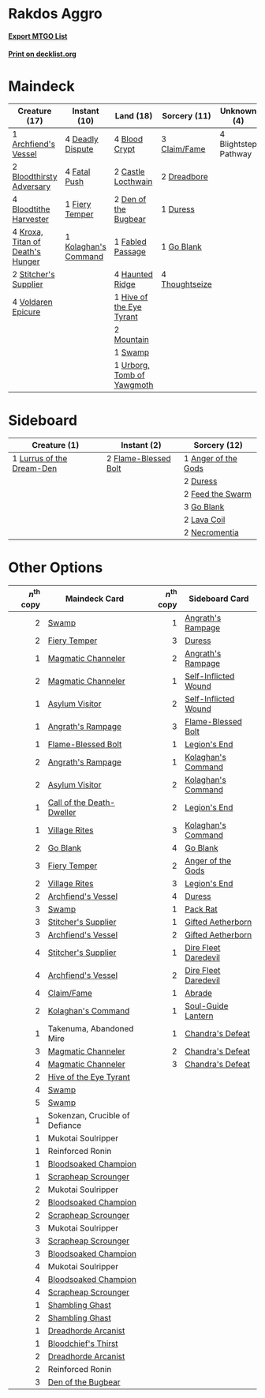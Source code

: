 # Rakdos Aggro

#### [Export MTGO List](../collection/Rakdos%20Aggro/Rakdos%20Aggro.txt)
#### [Print on decklist.org](http://decklist.org/?deckmain=1%09Archfiend's%20Vessel%0A4%09Blightstep%20Pathway%0A4%09Blood%20Crypt%0A2%09Bloodthirsty%20Adversary%0A4%09Bloodtithe%20Harvester%0A2%09Castle%20Locthwain%0A3%09Claim/Fame%0A4%09Deadly%20Dispute%0A2%09Den%20of%20the%20Bugbear%0A2%09Dreadbore%0A1%09Duress%0A1%09Fabled%20Passage%0A4%09Fatal%20Push%0A1%09Fiery%20Temper%0A1%09Go%20Blank%0A4%09Haunted%20Ridge%0A1%09Hive%20of%20the%20Eye%20Tyrant%0A1%09Kolaghan's%20Command%0A4%09Kroxa,%20Titan%20of%20Death's%20Hunger%0A2%09Mountain%0A2%09Stitcher's%20Supplier%0A1%09Swamp%0A4%09Thoughtseize%0A1%09Urborg,%20Tomb%20of%20Yawgmoth%0A4%09Voldaren%20Epicure&deckside=1%09Anger%20of%20the%20Gods%0A2%09Duress%0A2%09Feed%20the%20Swarm%0A2%09Flame-Blessed%20Bolt%0A3%09Go%20Blank%0A2%09Lava%20Coil%0A1%09Lurrus%20of%20the%20Dream-Den%0A2%09Necromentia)
# Maindeck

|                                               Creature (17)                                               |                                         Instant (10)                                          |                                              Land (18)                                              |                                      Sorcery (11)                                       |    Unknown (4)     |
|-----------------------------------------------------------------------------------------------------------|-----------------------------------------------------------------------------------------------|-----------------------------------------------------------------------------------------------------|-----------------------------------------------------------------------------------------|--------------------|
|1 [Archfiend's Vessel](http://gatherer.wizards.com/Pages/Card/Details.aspx?multiverseid=485411)            |4 [Deadly Dispute](http://gatherer.wizards.com/Pages/Card/Details.aspx?multiverseid=527381)    |4 [Blood Crypt](http://gatherer.wizards.com/Pages/Card/Details.aspx?multiverseid=97102)              |3 [Claim/Fame](http://gatherer.wizards.com/Pages/Card/Details.aspx?multiverseid=430839)  |4 Blightstep Pathway|
|2 [Bloodthirsty Adversary](http://gatherer.wizards.com/Pages/Card/Details.aspx?multiverseid=534905)        |4 [Fatal Push](http://gatherer.wizards.com/Pages/Card/Details.aspx?multiverseid=423724)        |2 [Castle Locthwain](http://gatherer.wizards.com/Pages/Card/Details.aspx?multiverseid=473203)        |2 [Dreadbore](http://gatherer.wizards.com/Pages/Card/Details.aspx?multiverseid=430622)   |                    |
|4 [Bloodtithe Harvester](http://gatherer.wizards.com/Pages/Card/Details.aspx?multiverseid=541102)          |1 [Fiery Temper](http://gatherer.wizards.com/Pages/Card/Details.aspx?multiverseid=409908)      |2 [Den of the Bugbear](http://gatherer.wizards.com/Pages/Card/Details.aspx?multiverseid=527541)      |1 [Duress](http://gatherer.wizards.com/Pages/Card/Details.aspx?multiverseid=14557)       |                    |
|4 [Kroxa, Titan of Death's Hunger](http://gatherer.wizards.com/Pages/Card/Details.aspx?multiverseid=476472)|1 [Kolaghan's Command](http://gatherer.wizards.com/Pages/Card/Details.aspx?multiverseid=394613)|1 [Fabled Passage](http://gatherer.wizards.com/Pages/Card/Details.aspx?multiverseid=473206)          |1 [Go Blank](http://gatherer.wizards.com/Pages/Card/Details.aspx?multiverseid=513549)    |                    |
|2 [Stitcher's Supplier](http://gatherer.wizards.com/Pages/Card/Details.aspx?multiverseid=447257)           |                                                                                               |4 [Haunted Ridge](http://gatherer.wizards.com/Pages/Card/Details.aspx?multiverseid=535061)           |4 [Thoughtseize](http://gatherer.wizards.com/Pages/Card/Details.aspx?multiverseid=438676)|                    |
|4 [Voldaren Epicure](http://gatherer.wizards.com/Pages/Card/Details.aspx?multiverseid=541041)              |                                                                                               |1 [Hive of the Eye Tyrant](http://gatherer.wizards.com/Pages/Card/Details.aspx?multiverseid=527545)  |                                                                                         |                    |
|                                                                                                           |                                                                                               |2 [Mountain](http://gatherer.wizards.com/Pages/Card/Details.aspx?multiverseid=439859)                |                                                                                         |                    |
|                                                                                                           |                                                                                               |1 [Swamp](http://gatherer.wizards.com/Pages/Card/Details.aspx?multiverseid=439858)                   |                                                                                         |                    |
|                                                                                                           |                                                                                               |1 [Urborg, Tomb of Yawgmoth](http://gatherer.wizards.com/Pages/Card/Details.aspx?multiverseid=383425)|                                                                                         |                    |


# Sideboard

|                                            Creature (1)                                            |                                          Instant (2)                                          |                                         Sorcery (12)                                         |
|----------------------------------------------------------------------------------------------------|-----------------------------------------------------------------------------------------------|----------------------------------------------------------------------------------------------|
|1 [Lurrus of the Dream-Den](http://gatherer.wizards.com/Pages/Card/Details.aspx?multiverseid=479746)|2 [Flame-Blessed Bolt](http://gatherer.wizards.com/Pages/Card/Details.aspx?multiverseid=541014)|1 [Anger of the Gods](http://gatherer.wizards.com/Pages/Card/Details.aspx?multiverseid=438682)|
|                                                                                                    |                                                                                               |2 [Duress](http://gatherer.wizards.com/Pages/Card/Details.aspx?multiverseid=14557)            |
|                                                                                                    |                                                                                               |2 [Feed the Swarm](http://gatherer.wizards.com/Pages/Card/Details.aspx?multiverseid=491737)   |
|                                                                                                    |                                                                                               |3 [Go Blank](http://gatherer.wizards.com/Pages/Card/Details.aspx?multiverseid=513549)         |
|                                                                                                    |                                                                                               |2 [Lava Coil](http://gatherer.wizards.com/Pages/Card/Details.aspx?multiverseid=452858)        |
|                                                                                                    |                                                                                               |2 [Necromentia](http://gatherer.wizards.com/Pages/Card/Details.aspx?multiverseid=485439)      |


# Other Options

|*n*<sup>th</sup> copy|                                           Maindeck Card                                            |*n*<sup>th</sup> copy|                                        Sideboard Card                                         |
|--------------------:|----------------------------------------------------------------------------------------------------|--------------------:|-----------------------------------------------------------------------------------------------|
|                    2|[Swamp](http://gatherer.wizards.com/Pages/Card/Details.aspx?multiverseid=439858)                    |                    1|[Angrath's Rampage](http://gatherer.wizards.com/Pages/Card/Details.aspx?multiverseid=461112)   |
|                    2|[Fiery Temper](http://gatherer.wizards.com/Pages/Card/Details.aspx?multiverseid=409908)             |                    3|[Duress](http://gatherer.wizards.com/Pages/Card/Details.aspx?multiverseid=14557)               |
|                    1|[Magmatic Channeler](http://gatherer.wizards.com/Pages/Card/Details.aspx?multiverseid=491789)       |                    2|[Angrath's Rampage](http://gatherer.wizards.com/Pages/Card/Details.aspx?multiverseid=461112)   |
|                    2|[Magmatic Channeler](http://gatherer.wizards.com/Pages/Card/Details.aspx?multiverseid=491789)       |                    1|[Self-Inflicted Wound](http://gatherer.wizards.com/Pages/Card/Details.aspx?multiverseid=394686)|
|                    1|[Asylum Visitor](http://gatherer.wizards.com/Pages/Card/Details.aspx?multiverseid=409846)           |                    2|[Self-Inflicted Wound](http://gatherer.wizards.com/Pages/Card/Details.aspx?multiverseid=394686)|
|                    1|[Angrath's Rampage](http://gatherer.wizards.com/Pages/Card/Details.aspx?multiverseid=461112)        |                    3|[Flame-Blessed Bolt](http://gatherer.wizards.com/Pages/Card/Details.aspx?multiverseid=541014)  |
|                    1|[Flame-Blessed Bolt](http://gatherer.wizards.com/Pages/Card/Details.aspx?multiverseid=541014)       |                    1|[Legion's End](http://gatherer.wizards.com/Pages/Card/Details.aspx?multiverseid=466860)        |
|                    2|[Angrath's Rampage](http://gatherer.wizards.com/Pages/Card/Details.aspx?multiverseid=461112)        |                    1|[Kolaghan's Command](http://gatherer.wizards.com/Pages/Card/Details.aspx?multiverseid=394613)  |
|                    2|[Asylum Visitor](http://gatherer.wizards.com/Pages/Card/Details.aspx?multiverseid=409846)           |                    2|[Kolaghan's Command](http://gatherer.wizards.com/Pages/Card/Details.aspx?multiverseid=394613)  |
|                    1|[Call of the Death-Dweller](http://gatherer.wizards.com/Pages/Card/Details.aspx?multiverseid=479598)|                    2|[Legion's End](http://gatherer.wizards.com/Pages/Card/Details.aspx?multiverseid=466860)        |
|                    1|[Village Rites](http://gatherer.wizards.com/Pages/Card/Details.aspx?multiverseid=485449)            |                    3|[Kolaghan's Command](http://gatherer.wizards.com/Pages/Card/Details.aspx?multiverseid=394613)  |
|                    2|[Go Blank](http://gatherer.wizards.com/Pages/Card/Details.aspx?multiverseid=513549)                 |                    4|[Go Blank](http://gatherer.wizards.com/Pages/Card/Details.aspx?multiverseid=513549)            |
|                    3|[Fiery Temper](http://gatherer.wizards.com/Pages/Card/Details.aspx?multiverseid=409908)             |                    2|[Anger of the Gods](http://gatherer.wizards.com/Pages/Card/Details.aspx?multiverseid=438682)   |
|                    2|[Village Rites](http://gatherer.wizards.com/Pages/Card/Details.aspx?multiverseid=485449)            |                    3|[Legion's End](http://gatherer.wizards.com/Pages/Card/Details.aspx?multiverseid=466860)        |
|                    2|[Archfiend's Vessel](http://gatherer.wizards.com/Pages/Card/Details.aspx?multiverseid=485411)       |                    4|[Duress](http://gatherer.wizards.com/Pages/Card/Details.aspx?multiverseid=14557)               |
|                    3|[Swamp](http://gatherer.wizards.com/Pages/Card/Details.aspx?multiverseid=439858)                    |                    1|[Pack Rat](http://gatherer.wizards.com/Pages/Card/Details.aspx?multiverseid=253624)            |
|                    3|[Stitcher's Supplier](http://gatherer.wizards.com/Pages/Card/Details.aspx?multiverseid=447257)      |                    1|[Gifted Aetherborn](http://gatherer.wizards.com/Pages/Card/Details.aspx?multiverseid=423728)   |
|                    3|[Archfiend's Vessel](http://gatherer.wizards.com/Pages/Card/Details.aspx?multiverseid=485411)       |                    2|[Gifted Aetherborn](http://gatherer.wizards.com/Pages/Card/Details.aspx?multiverseid=423728)   |
|                    4|[Stitcher's Supplier](http://gatherer.wizards.com/Pages/Card/Details.aspx?multiverseid=447257)      |                    1|[Dire Fleet Daredevil](http://gatherer.wizards.com/Pages/Card/Details.aspx?multiverseid=439756)|
|                    4|[Archfiend's Vessel](http://gatherer.wizards.com/Pages/Card/Details.aspx?multiverseid=485411)       |                    2|[Dire Fleet Daredevil](http://gatherer.wizards.com/Pages/Card/Details.aspx?multiverseid=439756)|
|                    4|[Claim/Fame](http://gatherer.wizards.com/Pages/Card/Details.aspx?multiverseid=430839)               |                    1|[Abrade](http://gatherer.wizards.com/Pages/Card/Details.aspx?multiverseid=430772)              |
|                    2|[Kolaghan's Command](http://gatherer.wizards.com/Pages/Card/Details.aspx?multiverseid=394613)       |                    1|[Soul-Guide Lantern](http://gatherer.wizards.com/Pages/Card/Details.aspx?multiverseid=476488)  |
|                    1|Takenuma, Abandoned Mire                                                                            |                    1|[Chandra's Defeat](http://gatherer.wizards.com/Pages/Card/Details.aspx?multiverseid=430775)    |
|                    3|[Magmatic Channeler](http://gatherer.wizards.com/Pages/Card/Details.aspx?multiverseid=491789)       |                    2|[Chandra's Defeat](http://gatherer.wizards.com/Pages/Card/Details.aspx?multiverseid=430775)    |
|                    4|[Magmatic Channeler](http://gatherer.wizards.com/Pages/Card/Details.aspx?multiverseid=491789)       |                    3|[Chandra's Defeat](http://gatherer.wizards.com/Pages/Card/Details.aspx?multiverseid=430775)    |
|                    2|[Hive of the Eye Tyrant](http://gatherer.wizards.com/Pages/Card/Details.aspx?multiverseid=527545)   |                     |                                                                                               |
|                    4|[Swamp](http://gatherer.wizards.com/Pages/Card/Details.aspx?multiverseid=439858)                    |                     |                                                                                               |
|                    5|[Swamp](http://gatherer.wizards.com/Pages/Card/Details.aspx?multiverseid=439858)                    |                     |                                                                                               |
|                    1|Sokenzan, Crucible of Defiance                                                                      |                     |                                                                                               |
|                    1|Mukotai Soulripper                                                                                  |                     |                                                                                               |
|                    1|Reinforced Ronin                                                                                    |                     |                                                                                               |
|                    1|[Bloodsoaked Champion](http://gatherer.wizards.com/Pages/Card/Details.aspx?multiverseid=386494)     |                     |                                                                                               |
|                    1|[Scrapheap Scrounger](http://gatherer.wizards.com/Pages/Card/Details.aspx?multiverseid=417804)      |                     |                                                                                               |
|                    2|Mukotai Soulripper                                                                                  |                     |                                                                                               |
|                    2|[Bloodsoaked Champion](http://gatherer.wizards.com/Pages/Card/Details.aspx?multiverseid=386494)     |                     |                                                                                               |
|                    2|[Scrapheap Scrounger](http://gatherer.wizards.com/Pages/Card/Details.aspx?multiverseid=417804)      |                     |                                                                                               |
|                    3|Mukotai Soulripper                                                                                  |                     |                                                                                               |
|                    3|[Scrapheap Scrounger](http://gatherer.wizards.com/Pages/Card/Details.aspx?multiverseid=417804)      |                     |                                                                                               |
|                    3|[Bloodsoaked Champion](http://gatherer.wizards.com/Pages/Card/Details.aspx?multiverseid=386494)     |                     |                                                                                               |
|                    4|Mukotai Soulripper                                                                                  |                     |                                                                                               |
|                    4|[Bloodsoaked Champion](http://gatherer.wizards.com/Pages/Card/Details.aspx?multiverseid=386494)     |                     |                                                                                               |
|                    4|[Scrapheap Scrounger](http://gatherer.wizards.com/Pages/Card/Details.aspx?multiverseid=417804)      |                     |                                                                                               |
|                    1|[Shambling Ghast](http://gatherer.wizards.com/Pages/Card/Details.aspx?multiverseid=527406)          |                     |                                                                                               |
|                    2|[Shambling Ghast](http://gatherer.wizards.com/Pages/Card/Details.aspx?multiverseid=527406)          |                     |                                                                                               |
|                    1|[Dreadhorde Arcanist](http://gatherer.wizards.com/Pages/Card/Details.aspx?multiverseid=461052)      |                     |                                                                                               |
|                    1|[Bloodchief's Thirst](http://gatherer.wizards.com/Pages/Card/Details.aspx?multiverseid=491729)      |                     |                                                                                               |
|                    2|[Dreadhorde Arcanist](http://gatherer.wizards.com/Pages/Card/Details.aspx?multiverseid=461052)      |                     |                                                                                               |
|                    2|Reinforced Ronin                                                                                    |                     |                                                                                               |
|                    3|[Den of the Bugbear](http://gatherer.wizards.com/Pages/Card/Details.aspx?multiverseid=527541)       |                     |                                                                                               |

